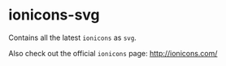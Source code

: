 # ionicons-svg
Contains all the latest `ionicons` as `svg`.

Also check out the official `ionicons` page: http://ionicons.com/

